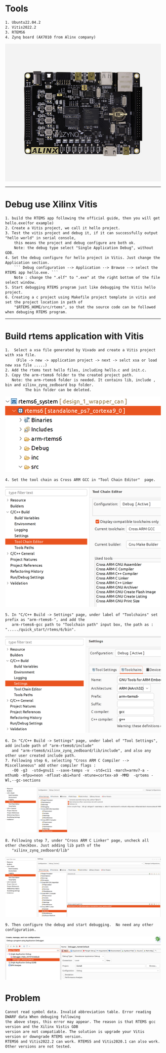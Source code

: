 # Tools 
    1. Ubuntu22.04.2
    2. Vitis2022.2
    3. RTEMS6
    4. Zynq board (AX7010 from Alinx company)
   ![picture](https://github.com/hlfortunali/Zynq_RTEMS/blob/main/img/AX7010%E4%B8%BB%E5%9B%BE-1.jpg?raw=true)   
    
***
    
# Debug use Xilinx Vitis
    1. build the RTEMS app following the official guide, then you will get hello.exe(for example)
    2. Create a Vitis project, we call it hello project. 
    3. Test the vitis project and debug it, if it can successfully output "hello world" in serial console,    
        this means the project and debug configure are both ok.   
        Note: the debug type select "Single Application Debug", without GDB.   
    4. Set the debug configure for hello project in Vitis. Just change the Application section.    
        ``` Debug configuration --> Application --> Browse --> select the RTEMS app hello.exe. ```   
        Note : change the ".elf" to ".exe" at the right bottom of the file select window.
    5. Start debugging RTEMS program just like debugging the Vitis hello project. 
    6. Creating a c project using Makefile project template in vitis and set the project location in path of    
        "$RTEMS_HOME/src/rtems", so that the source code can be followed when debuging RTEMS program.    

***
# Build rtems application with Vitis
    1.  Select a xsa file generated by Vivado and create a Vitis project with xsa file.    
        （File -> new -> application project -> next -> selct xsa or load new xsa file .....)   
    2. Add the rtems test hello files, including hello.c and init.c.
    3. Copy the arm-rtems6 folder to the created project path.   
       Note: the arm-rtems6 folder is needed. It contains lib, include , bin and xilinx_zynq_zedboard bsp folder.   
             The bin folder can be deleted.   
   ![picture](https://github.com/hlfortunali/Zynq_RTEMS/blob/main/img/project_structure.png?raw=true)   
   
   
    4. Set the tool chain as Cross ARM GCC in "Tool Chain Editor"  page.
  ![picture]( https://github.com/hlfortunali/Zynq_RTEMS/blob/main/img/cross_tools.png?raw=true)
  
  
    5. In "C/C++ Build -> Settings" page, under label of "Toolchains" set prefix as "arm-rtems6-", and add the   
       arm-rtems6-gcc path to "Toolchain path" input box, the path as : "...../quick_start/rtems/6/bin".
   ![picture]( https://github.com/hlfortunali/Zynq_RTEMS/blob/main/img/toolchains.png?raw=true)
   
   
    6. In "C/C++ Build -> Settings" page, under label of "Tool Settings", add include path of "arm-rtems6/include"
       and "arm-rtems6/xilinx_zynq_zedboard/lib/include", and also any other user created include path.
    7. Following step 6, selecting "Cross ARM C Compiler --> Miscellaneous" add other compiler flags :   
       -O0 -g3  -std=gnu11 --save-temps -v  -std=c11 -march=armv7-a -mthumb -mfpu=neon -mfloat-abi=hard -mtune=cortex-a9 -MMD  -qrtems -Wl,--gc-sections   
   ![picture](https://github.com/hlfortunali/Zynq_RTEMS/blob/main/img/c_compiler_config.png?raw=true)    
   
   
    8. Following step 7, under "Cross ARM C Linker" page, uncheck all other checkbox. Just adding lib path of the    
       "xilinx_zynq_zedboard/lib"   
   ![picture](https://github.com/hlfortunali/Zynq_RTEMS/blob/main/img/linkder_set.png?raw=true)   
       
    9. Then configure the debug and start debugging.  No need any other configuration. 
   ![picture](https://github.com/hlfortunali/Zynq_RTEMS/blob/main/img/debug_config.png?raw=true)   
    
# Problem
    Cannot read symbol data. Invalid abbreviation table. Error reading DWARF data When debuging following   
    the above steps, this error may appear. The reason is that RTEMS gcc version and the Xilinx Vistis GDB   
    version are not compatiable. The solution is upgrade your Vitis version or downgrade RTEMS version.   
    RTEMS6 and Vitis2022.2 can work. RTEMS5 and Vitis2020.1 can also work. Other versions are not tested.      


